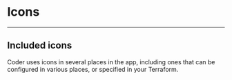 # Icons

---

## Included icons

Coder uses icons in several places in the app, including ones that can be
configured in various places, or specified in your Terraform.
